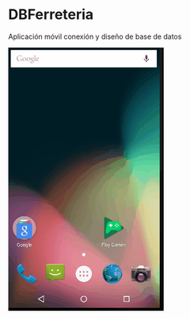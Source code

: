# DBFerreteria
Aplicación móvil conexión y diseño de base de datos

![](https://github.com/yadier2/ControlNotas/blob/main/Animation.gif)
